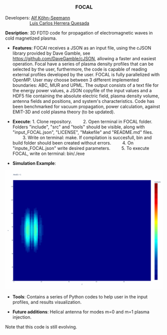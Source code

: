 <h3 align="center"> FOCAL </h3>

Developers: [Alf Köhn-Seemann](https://www.igvp.uni-stuttgart.de/team/Koehn-Seemann/)\
&emsp;&emsp;&emsp;&emsp;&emsp;&nbsp;&nbsp;[Luis Carlos Herrera Quesada](https://www.linkedin.com/in/lherreraquesada/)
	    
**Desription**: 3D FDTD code for propagation of electromagnetic waves in cold magnetized plasma.

* **Features**: FOCAl receives a JSON as an input file, using the cJSON library provided by Dave Gamble, see https://github.com/DaveGamble/cJSON, allowing a faster and easiest operation. Focal have a series of plasma density profiles that can be selected by the user, furthermore, the code is capable of reading external profiles developed by the user. FOCAL is fully parallelized with OpenMP. User may choose between 3 different implemented boundaries: ABC, MUR and UPML. The output consists of a text file for the energy power values, a JSON copyfile of the input values and a HDF5 file containing the absolute electric field, plasma density volume, antenna fields and positions, and system's characteristics. Code has been benchmarked for vacuum propagation, power calculation, against EMIT-3D and cold plasma theory (to be updated).

* **Execute**: 1. Clone repository.
&emsp;&emsp;   2. Open terminal in FOCAL folder. Folders "include", "src" and "tools" should be visible, along with "input_FOCAL.json", "LICENSE", "Makefile" and "README.md" files.
&emsp;&emsp;   3. Write on terminal: make. If compilation is succesfull, bin and build folder should been created without errors.
&emsp;&emsp;   4. On "inpute_FOCAL.json" write desired parameters.
&emsp;&emsp;   5. To execute FOCAL, write on terminal: bin/./exe

* **Simulation Example**: 

<p align="center">
  
![UPML_sim](/tools/simulation_PML_testLog.gif "UPML simulation.")
  
</p>

* **Tools**: Contains a series of Python codes to help user in the input profiles, and results visualization. 

* **Future additions**: Helical antenna for modes m=0 and m=1 plasma injection.

Note that this code is still evolving. 
